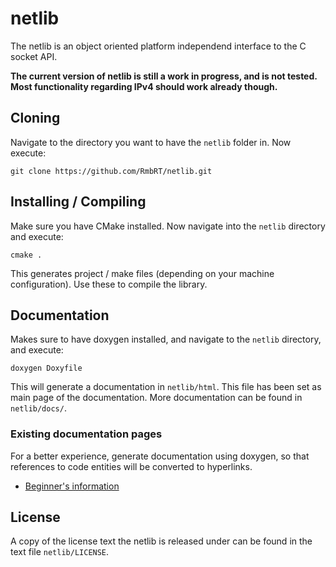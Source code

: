 # netlib

The netlib is an object oriented platform independend interface to the C socket API.

**The current version of netlib is still a work in progress, and is not tested. Most functionality regarding IPv4 should work already though.**

## Cloning

Navigate to the directory you want to have the ```netlib``` folder in. Now execute:

```git clone https://github.com/RmbRT/netlib.git```

## Installing / Compiling

Make sure you have CMake installed. Now navigate into the ```netlib``` directory and execute:

```cmake .```

This generates project / make files (depending on your machine configuration). Use these to compile the library.

## Documentation

Makes sure to have doxygen installed, and navigate to the ```netlib``` directory, and execute:

```doxygen Doxyfile```

This will generate a documentation in ```netlib/html```. This file has been set as main page of the documentation. More documentation can be found in ```netlib/docs/```.

### Existing documentation pages

For a better experience, generate documentation using doxygen, so that references to code entities will be converted to hyperlinks.

* [Beginner's information](docs/Guide.md)

## License

A copy of the license text the netlib is released under can be found in the text file ```netlib/LICENSE```.